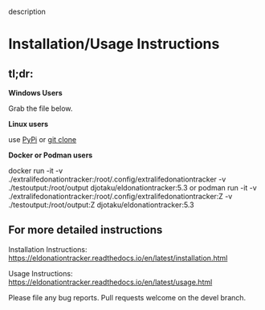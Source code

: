 description

# Installation/Usage Instructions

## tl;dr: 
**Windows Users**

Grab the file below.

**Linux users**

use [PyPi](https://eldonationtracker.readthedocs.io/en/latest/installation.html#via-pypi) or [git clone](https://eldonationtracker.readthedocs.io/en/latest/installation.html#via-github)

**Docker or Podman users**

docker run -it -v ./extralifedonationtracker:/root/.config/extralifedonationtracker -v ./testoutput:/root/output djotaku/eldonationtracker:5.3
or
podman run -it -v ./extralifedonationtracker:/root/.config/extralifedonationtracker:Z -v ./testoutput:/root/output:Z djotaku/eldonationtracker:5.3

## For more detailed instructions

Installation Instructions: https://eldonationtracker.readthedocs.io/en/latest/installation.html

Usage Instructions: https://eldonationtracker.readthedocs.io/en/latest/usage.html

Please file any bug reports. Pull requests welcome on the devel branch.